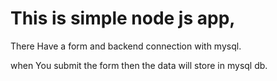 # This is simple node js app, 

There Have a form and backend connection with mysql. 

when You submit the form then the data will store in mysql db.
